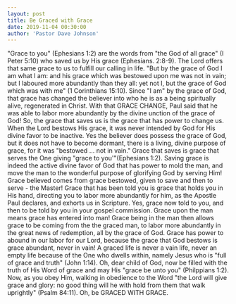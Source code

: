 ```yaml
---
layout: post
title: Be Graced with Grace
date: 2019-11-04 00:30:00
author: 'Pastor Dave Johnson'
---
```


"Grace to you" (Ephesians 1:2) are the words from "the God of all grace" (I Peter 5:10) who saved us by His grace (Ephesians. 2:8-9). The Lord offers that same grace to us to fulfill our calling in life. "But by the grace of God I am what I am: and his grace which was bestowed upon me was not in vain; but I laboured more abundantly than they all: yet not I, but the grace of God which was with me" (1 Corinthians 15:10). Since "I am" by the grace of God, that grace has changed the believer into who he is as a being spiritually alive, regenerated in Christ. With that GRACE CHANGE, Paul said that he was able to labor more abundantly by the divine unction of the grace of God! So, the grace that saves us is the grace that has power to change us. When the Lord bestows His grace, it was never intended by God for His divine favor to be inactive. Yes the believer does possess the grace of God, but it does not have to become dormant, there is a living, divine purpose of grace, for it was "bestowed ... not in vain." Grace that saves is grace that serves the One giving "grace to you'"(Ephesians 1:2). Saving grace is indeed the active divine favor of God that has power to mold the man, and move the man to the wonderful purpose of glorifying God by serving Him! Grace believed comes from grace bestowed, given to save and then to serve - the Master! Grace that has been told you is grace that holds you in His hand, directing you to labor more abundantly for him, as the Apostle Paul declares, and exhorts us in Scripture. Yes, grace now told to you, and then to be told by you in your gospel commission. Grace upon the man means grace has entered into man! Grace being in the man then allows grace to be coming from the the graced man, to labor more abundantly in the great news of redemption, all by the grace of God. Grace has power to abound in our labor for our Lord, because the grace that God bestows is grace abundant, never in vain! A graced life is never a vain life, never an empty life because of the One who dwells within, namely Jesus who is "full of grace and truth" (John 1:14). Oh, dear child of God, now be filled with the truth of His Word of grace and may His "grace be unto you" (Philppians 1:2). Now, as you obey Him, walking in obedience to the Word "the Lord will give grace and glory: no good thing will he with hold from them that walk uprightly" (Psalm 84:11). Oh, be GRACED WITH GRACE.
